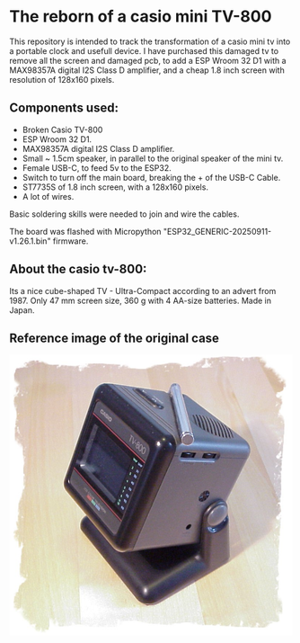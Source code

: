 # The reborn of a casio mini TV-800

This repository is intended to track the transformation of a casio mini tv into a portable clock and usefull device. I have purchased this damaged tv to remove all the screen and damaged pcb, to add a ESP Wroom 32 D1 with a MAX98357A digital I2S Class D amplifier, and a cheap 1.8 inch screen with resolution of 128x160 pixels.

## Components used:

* Broken Casio TV-800
* ESP Wroom 32 D1.
* MAX98357A digital I2S Class D amplifier.
* Small ~ 1.5cm speaker, in parallel to the original speaker of the mini tv.
* Female USB-C, to feed 5v to the ESP32.
* Switch to turn off the main board, breaking the + of the USB-C Cable.
* ST7735S of 1.8 inch screen, with a 128x160 pixels.
* A lot of wires.

Basic soldering skills were needed to join and wire the cables.

The board was flashed with Micropython "ESP32_GENERIC-20250911-v1.26.1.bin" firmware.

## About the casio tv-800:

Its a nice cube-shaped  TV - Ultra-Compact according to an advert from 1987. Only 47 mm screen size, 360 g with 4 AA-size batteries. Made in Japan.

## Reference image of the original case

![Image of the casio tv-800](https://raw.githubusercontent.com/leitzzz/mini_tv_reborn/16e43093a75c8c3a67a2468d36297b9ac6690145/casio_tv800/tv-800-gr.jpg "Casio tv-800")